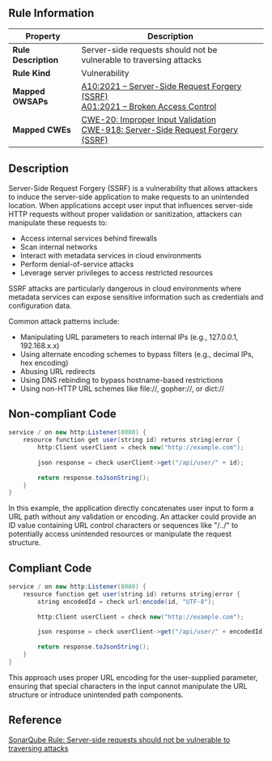 ## Rule Information

| Property | Description |
|---------|-------------|
| **Rule Description** | Server-side requests should not be vulnerable to traversing attacks |
| **Rule Kind** | Vulnerability |
| **Mapped OWSAPs** | [A10:2021 – Server-Side Request Forgery (SSRF)](https://owasp.org/Top10/A10_2021-Server-Side_Request_Forgery_%28SSRF%29/)<br>[A01:2021 – Broken Access Control](https://owasp.org/Top10/A01_2021-Broken_Access_Control/) |
| **Mapped CWEs** | [CWE-20: Improper Input Validation](https://cwe.mitre.org/data/definitions/20.html)<br>[CWE-918: Server-Side Request Forgery (SSRF)](https://cwe.mitre.org/data/definitions/918.html) |

## Description

Server-Side Request Forgery (SSRF) is a vulnerability that allows attackers to induce the server-side application to make requests to an unintended location. When applications accept user input that influences server-side HTTP requests without proper validation or sanitization, attackers can manipulate these requests to:

- Access internal services behind firewalls
- Scan internal networks
- Interact with metadata services in cloud environments
- Perform denial-of-service attacks
- Leverage server privileges to access restricted resources

SSRF attacks are particularly dangerous in cloud environments where metadata services can expose sensitive information such as credentials and configuration data.

Common attack patterns include:

- Manipulating URL parameters to reach internal IPs (e.g., 127.0.0.1, 192.168.x.x)
- Using alternate encoding schemes to bypass filters (e.g., decimal IPs, hex encoding)
- Abusing URL redirects
- Using DNS rebinding to bypass hostname-based restrictions
- Using non-HTTP URL schemes like file://, gopher://, or dict://

## Non-compliant Code

```java
service / on new http:Listener(8080) {
    resource function get user(string id) returns string|error { 
        http:Client userClient = check new("http://example.com");
        
        json response = check userClient->get("/api/user/" + id);
        
        return response.toJsonString();
    }
}
```

In this example, the application directly concatenates user input to form a URL path without any validation or encoding. An attacker could provide an ID value containing URL control characters or sequences like "/../" to potentially access unintended resources or manipulate the request structure.

## Compliant Code

```java
service / on new http:Listener(8080) {
    resource function get user(string id) returns string|error {
        string encodedId = check url:encode(id, "UTF-8");
        
        http:Client userClient = check new("http://example.com");
        
        json response = check userClient->get("/api/user/" + encodedId);
        
        return response.toJsonString();
    }
}
```

This approach uses proper URL encoding for the user-supplied parameter, ensuring that special characters in the input cannot manipulate the URL structure or introduce unintended path components.

## Reference

[SonarQube Rule: Server-side requests should not be vulnerable to traversing attacks](https://rules.sonarsource.com/java/RSPEC-7044/)
